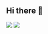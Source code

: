 ## Hi there 👋
![](https://github-readme-stats.vercel.app/api/top-langs/?username=pique2233&theme=github_dark_dimmed)
![](https://raw.githubusercontent.com/pique2233/github-stats/master/generated/languages.svg#gh-light-mode-only)
<!--
**pique2233/pique2233** is a ✨ _special_ ✨ repository because its `README.md` (this file) appears on your GitHub profile.

Here are some ideas to get you started:

- 🔭 I’m currently working on ...
- 🌱 I’m currently learning ...
- 👯 I’m looking to collaborate on ...
- 🤔 I’m looking for help with ...
- 💬 Ask me about ...
- 📫 How to reach me: ...
- 😄 Pronouns: ...
- ⚡ Fun fact: ...
-->
